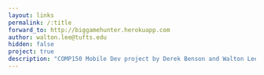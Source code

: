 ```yaml
---
layout: links
permalink: /:title
forward_to: http://biggamehunter.herokuapp.com
author: walton.lee@tufts.edu
hidden: false
project: true
description: "COMP150 Mobile Dev project by Derek Benson and Walton Lee. Source: https://github.com/waltonlee/BGH_Mobile"
---
```

